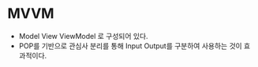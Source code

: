 # MVVM 

* Model View ViewModel 로 구성되어 있다.
* POP를 기반으로 관심사 분리를 통해 Input Output를 구분하여 사용하는 것이 효과적이다.
